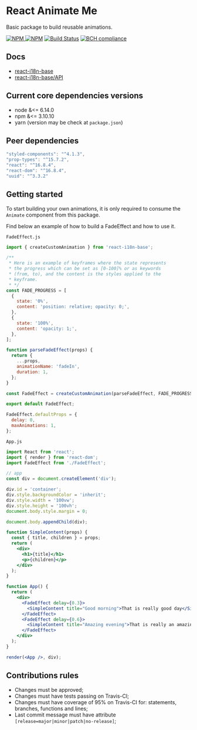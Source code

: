 # React Animate Me

Basic package to build reusable animations.

[![NPM](https://img.shields.io/npm/v/react-i18n-base.svg?style=flat-square) ![NPM](https://img.shields.io/npm/dm/react-i18n-base.svg?style=flat-square)](https://www.npmjs.com/package/react-i18n-base)
[![Build Status](https://img.shields.io/travis/daniloster/react-i18n-base/master.svg?style=flat-square)](https://travis-ci.org/daniloster/react-i18n-base) [![BCH compliance](https://bettercodehub.com/edge/badge/daniloster/react-i18n-base?branch=master)](https://bettercodehub.com/)

## Docs

- [react-i18n-base](https://github.com/daniloster/react-i18n-base/blob/master/README.md)
- [react-i18n-base/API](https://github.com/daniloster/react-i18n-base/blob/master/API.md)

## Current core dependencies versions

- node &<= 6.14.0
- npm &<= 3.10.10
- yarn (version may be check at `package.json`)

## Peer dependencies

```js static
"styled-components": "^4.1.3",
"prop-types": "^15.7.2",
"react": "^16.8.4",
"react-dom": "^16.8.4",
"uuid": "^3.3.2"
```

## Getting started

To start building your own animations, it is only required to consume the `Animate` component from this package.

Find below an example of how to build a FadeEffect and how to use it.

`FadeEffect.js`

```jsx static
import { createCustomAnimation } from 'react-i18n-base';

/**
 * Here is an example of keyframes where the state represents
 * the progress which can be set as [0-100]% or as keywords
 * (from, to), and the content is the styles applied to the
 * keyframe.
 * */
const FADE_PROGRESS = [
  {
    state: '0%',
    content: 'position: relative; opacity: 0;',
  },
  {
    state: '100%',
    content: 'opacity: 1;',
  },
];

function parseFadeEffect(props) {
  return {
    ...props,
    animationName: 'fadeIn',
    duration: 1,
  };
}

const FadeEffect = createCustomAnimation(parseFadeEffect, FADE_PROGRESS);

export default FadeEffect;

FadeEffect.defaultProps = {
  delay: 0,
  maxAnimations: 1,
};
```

`App.js`

```jsx static
import React from 'react';
import { render } from 'react-dom';
import FadeEffect from './FadeEffect';

// app
const div = document.createElement('div');

div.id = 'container';
div.style.backgroundColor = 'inherit';
div.style.width = '100vw';
div.style.height = '100vh';
document.body.style.margin = 0;

document.body.appendChild(div);

function SimpleContent(props) {
  const { title, children } = props;
  return (
    <div>
      <h1>{title}</h1>
      <p>{children}</p>
    </div>
  );
}

function App() {
  return (
    <div>
      <FadeEffect delay={0.3}>
        <SimpleContent title="Good morning">That is really good day</SimpleContent>
      </FadeEffect>
      <FadeEffect delay={0.6}>
        <SimpleContent title="Amazing evening">That is really an amazing evening</SimpleContent>
      </FadeEffect>
    </div>
  );
}

render(<App />, div);
```

## Contributions rules

- Changes must be approved;
- Changes must have tests passing on Travis-CI;
- Changes must have coverage of 95% on Travis-CI for: statements, branches, functions and lines;
- Last commit message must have attribute `[release=major|minor|patch|no-release]`;

